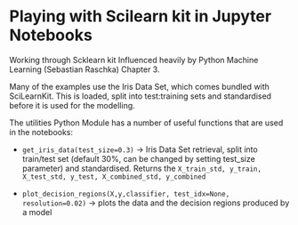 # Playing with Scilearn kit in Jupyter Notebooks

Working through Scklearn kit 
Influenced heavily by Python Machine Learning (Sebastian Raschka) Chapter 3.

Many of the examples use the Iris Data Set, which comes bundled with SciLearnKit. This is loaded, split into test:training sets and standardised before it is used for the modelling.

The utilities Python Module has a number of useful functions that are used in the notebooks:

*  `get_iris_data(test_size=0.3)`  -> Iris Data Set retrieval, split into train/test set (default 30%, can be changed by setting test_size parameter) and standardised. Returns the `X_train_std, y_train, X_test_std, y_test, X_combined_std, y_combined`


* `plot_decision_regions(X,y,classifier, test_idx=None, resolution=0.02)`  -> plots the data and the decision regions produced by a model
